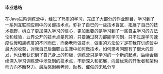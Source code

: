 #### 毕业总结

在Java进阶训练营中，经过了15周的学习，完成了大部分的作业题目，学习到了一系列互联网应用中的关键技术点，弥补了自已的一些技术盲区，拓展了自己的技术视野，树立了更加深入学习的信心，更加重要的是学习到了一些自主学习的方法论和经验，业界公开的技术点是死的，只要通过努力都能学习到，只不过是学习速度快慢和熟练度的不同而已，而秦老师做技术，做事的方法论才是在我在训练营中最大的收获，对我自己后面职业生涯中如何做技术，如何思考问题有了很大的启发，也让我认识到了自己身上的短板，训练营只是学习的一个新的起点，后续会继续深入学习训练营中涉及到的技术点，不断深入和拓展，向最优秀的开发者和架构师方向不断努力，最后感谢秦老师、助教、催催的无私分享

